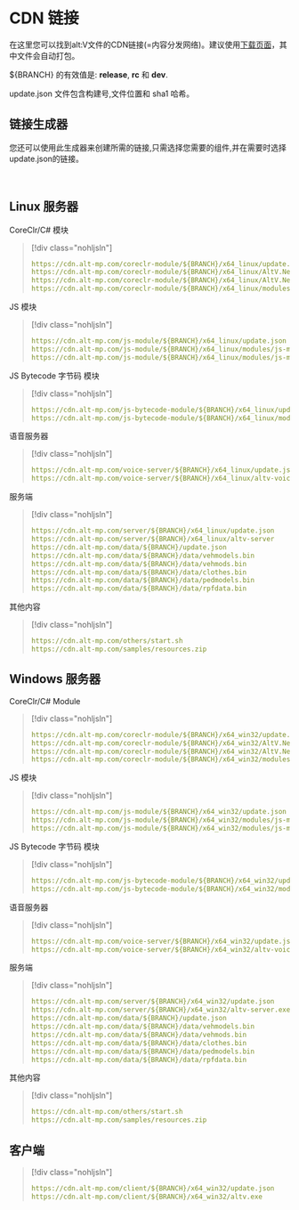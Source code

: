 # CDN 链接

在这里您可以找到alt:V文件的CDN链接(=内容分发网络)。建议使用[下载页面](https://altv.mp/#/downloads)，其中文件会自动打包。

 ${BRANCH} 的有效值是: **release**, **rc** 和 **dev**.

update.json 文件包含构建号,文件位置和 sha1 哈希。

## 链接生成器

<p>您还可以使用此生成器来创建所需的链接,只需选择您需要的组件,并在需要时选择update.json的链接。 
<div id="CDN_Link_Generator-interface" style="display: flex; justify-content: space-between; max-width: 800px;"> </div>
</br>
<div id="CDN_Link_Generator-links"> </div>

<style>
label {
    display: block;
}
</style>
<script>
    const branchArray = ["release", "rc", "dev"];
    const osArray = ["x64_win32", "x64_linux"];

    document.getElementById("CDN_Link_Generator-interface").innerHTML = generateInterface();

    /**
     * @returns {string}
     */
    function generateInterface()
    {
        let interfaceStr = "";

        interfaceStr += "<div><select name='branch' id='branch'>";
        for(let i=0; i < branchArray.length; i++)
        {
            interfaceStr += "<option value='" + i + "'>" + branchArray[i] + "</option>"
        }
        interfaceStr += "</select></div>";

        interfaceStr += "<div><select name='os' id='os'>";
        for(let i=0; i < osArray.length; i++)
        {
            interfaceStr += "<option value='" + i + "'>" + osArray[i] + "</option>"
        }
        
        interfaceStr += "</select></div>";

        interfaceStr += "<div><input type='checkbox' id='server' name='server' value='server'><label for='server'>server</label></div>";
        interfaceStr += "<div><input type='checkbox' id='voice' name='voice' value='voice'><label for='voice'>voice</label></div>";
        interfaceStr += "<div><input type='checkbox' id='csharp' name='csharp' value='csharp'><label for='csharp'>csharp-module</label></div>";
        interfaceStr += "<div><input type='checkbox' id='javascript' name='javascript' value='javascript'><label for='javascript'>js-module</label></div>";
        interfaceStr += "<div><input type='checkbox' id='js-bytecode' name='js-bytecode' value='js-bytecode'><label for='js-bytecode'>js-bytecode-module</label></div>";
        interfaceStr += "<div><input type='checkbox' id='update' name='update' value='update'><label for='update'>update.json</label></div>";

        interfaceStr += "<div><button id='generate' onclick='generate()'>Generate Links</button></div>";

        interfaceStr += "</br>";

        return interfaceStr;
    }

    /**
     * @returns {void}
     */
    function generate()
    {
        let branch = Number.parseInt(document.getElementById("branch").value, 10);
        let os = Number.parseInt(document.getElementById("os").value, 10);
        let update = document.getElementById("update").checked;
        let server = document.getElementById("server").checked;
        let voice = document.getElementById("voice").checked;
        let csharp = document.getElementById("csharp").checked;
        let javascript = document.getElementById("javascript").checked;
        let bytecodeModule = document.getElementById("js-bytecode").checked;

        document.getElementById("CDN_Link_Generator-links").innerHTML = generateLinks([server, voice, csharp, javascript, bytecodeModule],branch,os,update);
    }

    /**
     * @param {boolean[]} selection
     * @param {number} branchIndex
     * @param {number} osIndex
     * @param {boolean} listUpdate
     * @returns {string}
     */
    function generateLinks(selection, branchIndex, osIndex, listUpdate)
    {
        let returnStr = "";
        returnStr += "<pre>";

        if(selection[0])
            returnStr += generateServerLinks(branchIndex, osIndex, listUpdate);

        if(selection[1])
            returnStr += generateVoiceServerLinks(branchIndex, osIndex, listUpdate);

        if(selection[2])
            returnStr += generateCSLinks(branchIndex, osIndex, listUpdate);

        if(selection[3])
            returnStr += generateJSLinks(branchIndex, osIndex, listUpdate);

        if (selection[4]) {
            returnStr += generateJSBytecodeLinks(branchIndex, osIndex, listUpdate);
        }

        if(!selection[0] && !selection[1] && !selection[2] && !selection[3] && !selection[4])
            returnStr += "You didn't select any components :(";

        returnStr += "<\/pre>";

        return returnStr;
    }

    /**
     * @param {number} branchIndex
     * @param {number} osIndex
     * @param {boolean} listUpdate
     * @returns {string}
     */
    function generateServerLinks(branchIndex, osIndex, listUpdate)
    {
        let returnStr = "";

        if(listUpdate)
            returnStr += "https://cdn.alt-mp.com/server/" + branchArray[branchIndex] + "/" + osArray[osIndex] + "/update.json</br>"
            returnStr += "https://cdn.alt-mp.com/data/" + branchArray[branchIndex] + "/update.json</br>"

        if(osIndex === 0)
            returnStr += "https://cdn.alt-mp.com/server/" + branchArray[branchIndex] + "/" + osArray[osIndex] + "/altv-server.exe</br>";
        else
            returnStr += "https://cdn.alt-mp.com/server/" + branchArray[branchIndex] + "/" + osArray[osIndex] + "/altv-server</br>";

        returnStr += "https://cdn.alt-mp.com/data/" + branchArray[branchIndex] + "/data/vehmodels.bin</br>";
        returnStr += "https://cdn.alt-mp.com/data/" + branchArray[branchIndex] + "/data/vehmods.bin</br>"
        returnStr += "https://cdn.alt-mp.com/data/" + branchArray[branchIndex] + "/data/clothes.bin</br>"
        returnStr += "https://cdn.alt-mp.com/data/" + branchArray[branchIndex] + "/data/pedmodels.bin</br>"

        if (branchArray[branchIndex] == "dev") {
            returnStr += "https://cdn.alt-mp.com/data/" + branchArray[branchIndex] + "/data/rpfdata.bin</br>"
        }
        
        return returnStr;
    }

    /**
     * @param {number} branchIndex
     * @param {number} osIndex
     * @param {boolean} listUpdate
     * @returns {string}
     */
    function generateVoiceServerLinks(branchIndex, osIndex, listUpdate)
    {
        let returnStr = "";

        if(listUpdate)
            returnStr += "https://cdn.alt-mp.com/voice-server/" + branchArray[branchIndex] + "/" + osArray[osIndex] + "/update.json</br>";

        if(osIndex === 0)
            returnStr += "https://cdn.alt-mp.com/voice-server/" + branchArray[branchIndex] + "/" + osArray[osIndex] + "/altv-voice-server.exe</br>";
        else
            returnStr += "https://cdn.alt-mp.com/voice-server/" + branchArray[branchIndex] + "/" + osArray[osIndex] + "/altv-voice-server</br>";

        return returnStr;
    }

    /**
     * @param {number} branchIndex
     * @param {number} osIndex
     * @param {boolean} listUpdate
     * @returns {string}
     */
    function generateCSLinks(branchIndex, osIndex, listUpdate)
    {
        let returnStr = "";

        if(listUpdate)
            returnStr += "https://cdn.alt-mp.com/coreclr-module/" + branchArray[branchIndex] + "/" + osArray[osIndex] + "/update.json</br>";

        returnStr += "https://cdn.alt-mp.com/coreclr-module/" + branchArray[branchIndex] + "/" + osArray[osIndex] + "/AltV.Net.Host.dll</br>";
        returnStr += "https://cdn.alt-mp.com/coreclr-module/" + branchArray[branchIndex] + "/" + osArray[osIndex] + "/AltV.Net.Host.runtimeconfig.json</br>";

        if(osIndex === 0)
            returnStr += "https://cdn.alt-mp.com/coreclr-module/" + branchArray[branchIndex] + "/" + osArray[osIndex] + "/modules/csharp-module.dll</br>";
        else
            returnStr += "https://cdn.alt-mp.com/coreclr-module/" + branchArray[branchIndex] + "/" + osArray[osIndex] + "/modules/libcsharp-module.so</br>";

        return returnStr;
    }

    /**
     * @param {number} branchIndex
     * @param {number} osIndex
     * @param {boolean} listUpdate
     * @returns {string}
     */
    function generateJSLinks(branchIndex, osIndex, listUpdate)
    {
        let returnStr = "";

        if(listUpdate)
            returnStr += "https://cdn.alt-mp.com/js-module/" + branchArray[branchIndex] + "/" + osArray[osIndex] + "/update.json</br>";

        if(osIndex === 0)
            returnStr += "https://cdn.alt-mp.com/js-module/" + branchArray[branchIndex] + "/" + osArray[osIndex] + "/modules/js-module/libnode.dll</br>";
        else
            returnStr += "https://cdn.alt-mp.com/js-module/" + branchArray[branchIndex] + "/" + osArray[osIndex] + "/modules/js-module/libnode.so.108</br>";

        if(osIndex === 0)
            returnStr += "https://cdn.alt-mp.com/js-module/" + branchArray[branchIndex] + "/" + osArray[osIndex] + "/modules/js-module/js-module.dll</br>";
        else
            returnStr += "https://cdn.alt-mp.com/js-module/" + branchArray[branchIndex] + "/" + osArray[osIndex] + "/modules/js-module/libjs-module.so</br>";

        return returnStr;
    }

    /**
     * @param {number} branchIndex
     * @param {number} osIndex
     * @param {boolean} listUpdate
     * @returns {string}
     */
    function generateJSBytecodeLinks(branchIndex, osIndex, listUpdate)
    {
        let returnStr = "";

        if(listUpdate)
            returnStr += "https://cdn.alt-mp.com/js-bytecode-module/" + branchArray[branchIndex] + "/" + osArray[osIndex] + "/update.json</br>";

        if(osIndex === 0)
            returnStr += "https://cdn.alt-mp.com/js-bytecode-module/" + branchArray[branchIndex] + "/" + osArray[osIndex] + "/modules/js-bytecode-module.dll</br>";
        else
            returnStr += "https://cdn.alt-mp.com/js-bytecode-module/" + branchArray[branchIndex] + "/" + osArray[osIndex] + "/modules/libjs-bytecode-module.so</br>";

        return returnStr;
    }
</script>
## Linux 服务器

CoreClr/C# 模块
> [!div class="nohljsln"]
>```yaml
>https://cdn.alt-mp.com/coreclr-module/${BRANCH}/x64_linux/update.json
>https://cdn.alt-mp.com/coreclr-module/${BRANCH}/x64_linux/AltV.Net.Host.dll
>https://cdn.alt-mp.com/coreclr-module/${BRANCH}/x64_linux/AltV.Net.Host.runtimeconfig.json
>https://cdn.alt-mp.com/coreclr-module/${BRANCH}/x64_linux/modules/libcsharp-module.so
>```

JS 模块
> [!div class="nohljsln"]
>```yaml
>https://cdn.alt-mp.com/js-module/${BRANCH}/x64_linux/update.json
>https://cdn.alt-mp.com/js-module/${BRANCH}/x64_linux/modules/js-module/libjs-module.so
>https://cdn.alt-mp.com/js-module/${BRANCH}/x64_linux/modules/js-module/libnode.so.108
>```

JS Bytecode 字节码 模块
> [!div class="nohljsln"]
>```yaml
>https://cdn.alt-mp.com/js-bytecode-module/${BRANCH}/x64_linux/update.json
>https://cdn.alt-mp.com/js-bytecode-module/${BRANCH}/x64_linux/modules/libjs-bytecode-module.so
>```

语音服务器
> [!div class="nohljsln"]
>```yaml
>https://cdn.alt-mp.com/voice-server/${BRANCH}/x64_linux/update.json
>https://cdn.alt-mp.com/voice-server/${BRANCH}/x64_linux/altv-voice-server
>```

服务端
> [!div class="nohljsln"]
>```yaml
>https://cdn.alt-mp.com/server/${BRANCH}/x64_linux/update.json
>https://cdn.alt-mp.com/server/${BRANCH}/x64_linux/altv-server
>https://cdn.alt-mp.com/data/${BRANCH}/update.json
>https://cdn.alt-mp.com/data/${BRANCH}/data/vehmodels.bin
>https://cdn.alt-mp.com/data/${BRANCH}/data/vehmods.bin
>https://cdn.alt-mp.com/data/${BRANCH}/data/clothes.bin
>https://cdn.alt-mp.com/data/${BRANCH}/data/pedmodels.bin
>https://cdn.alt-mp.com/data/${BRANCH}/data/rpfdata.bin
>```

其他内容
> [!div class="nohljsln"]
>```yaml
>https://cdn.alt-mp.com/others/start.sh
>https://cdn.alt-mp.com/samples/resources.zip
>```

## Windows 服务器

CoreClr/C# Module
> [!div class="nohljsln"]
>```yaml
>https://cdn.alt-mp.com/coreclr-module/${BRANCH}/x64_win32/update.json
>https://cdn.alt-mp.com/coreclr-module/${BRANCH}/x64_win32/AltV.Net.Host.dll
>https://cdn.alt-mp.com/coreclr-module/${BRANCH}/x64_win32/AltV.Net.Host.runtimeconfig.json
>https://cdn.alt-mp.com/coreclr-module/${BRANCH}/x64_win32/modules/csharp-module.dll
>```

JS 模块
> [!div class="nohljsln"]
>```yaml
>https://cdn.alt-mp.com/js-module/${BRANCH}/x64_win32/update.json
>https://cdn.alt-mp.com/js-module/${BRANCH}/x64_win32/modules/js-module/js-module.dll
>https://cdn.alt-mp.com/js-module/${BRANCH}/x64_win32/modules/js-module/libnode.dll
>```

JS Bytecode 字节码 模块
> [!div class="nohljsln"]
>```yaml
>https://cdn.alt-mp.com/js-bytecode-module/${BRANCH}/x64_win32/update.json
>https://cdn.alt-mp.com/js-bytecode-module/${BRANCH}/x64_win32/modules/js-bytecode-module.dll
>```

语音服务器
> [!div class="nohljsln"]
>```yaml
>https://cdn.alt-mp.com/voice-server/${BRANCH}/x64_win32/update.json
>https://cdn.alt-mp.com/voice-server/${BRANCH}/x64_win32/altv-voice-server.exe
>```

服务端
> [!div class="nohljsln"]
>```yaml
>https://cdn.alt-mp.com/server/${BRANCH}/x64_win32/update.json
>https://cdn.alt-mp.com/server/${BRANCH}/x64_win32/altv-server.exe
>https://cdn.alt-mp.com/data/${BRANCH}/update.json
>https://cdn.alt-mp.com/data/${BRANCH}/data/vehmodels.bin
>https://cdn.alt-mp.com/data/${BRANCH}/data/vehmods.bin
>https://cdn.alt-mp.com/data/${BRANCH}/data/clothes.bin
>https://cdn.alt-mp.com/data/${BRANCH}/data/pedmodels.bin
>https://cdn.alt-mp.com/data/${BRANCH}/data/rpfdata.bin
>```

其他内容
> [!div class="nohljsln"]
>```yaml
>https://cdn.alt-mp.com/others/start.sh
>https://cdn.alt-mp.com/samples/resources.zip
>```

## 客户端
> [!div class="nohljsln"]
>```yaml
>https://cdn.alt-mp.com/client/${BRANCH}/x64_win32/update.json
>https://cdn.alt-mp.com/client/${BRANCH}/x64_win32/altv.exe
>```